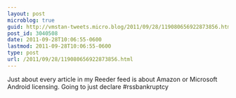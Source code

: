 ```yaml
---
layout: post
microblog: true
guid: http://vmstan-tweets.micro.blog/2011/09/28/119080656922873856.html
post_id: 3040508
date: 2011-09-28T10:06:55-0600
lastmod: 2011-09-28T10:06:55-0600
type: post
url: /2011/09/28/119080656922873856.html
---
```

Just about every article in my Reeder feed is about Amazon or Microsoft Android licensing. Going to just declare #rssbankruptcy
